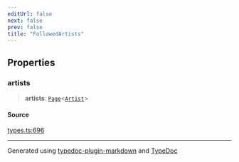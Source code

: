 ```yaml
---
editUrl: false
next: false
prev: false
title: "FollowedArtists"
---
```


## Properties

### artists

> **artists**: [`Page`](/api/interfaces/page/)\<[`Artist`](/api/interfaces/artist/)\>

#### Source

[types.ts:696](https://github.com/fostertheweb/spotify-web-sdk/blob/e412602/src/types.ts#L696)

***

Generated using [typedoc-plugin-markdown](https://www.npmjs.com/package/typedoc-plugin-markdown) and [TypeDoc](https://typedoc.org/)
